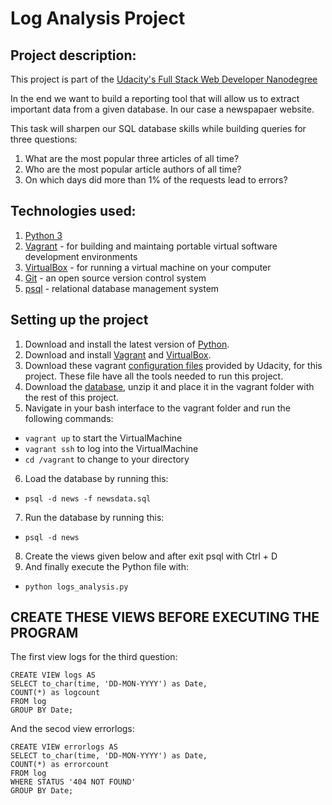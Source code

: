 # Log Analysis Project

## Project description:

This project is part of the [Udacity's Full Stack Web Developer Nanodegree](https://www.udacity.com/course/full-stack-web-developer-nanodegree--nd004)
<p>In the end we want to build a reporting tool that will allow us to extract important data from a given database. In our case a newspapaer website.</p> 
<p>This task will sharpen our SQL database skills while building queries for three questions:<p>

1. What are the most popular three articles of all time?
2. Who are the most popular article authors of all time?
3. On which days did more than 1% of the requests lead to errors?

## Technologies used:
1. [Python 3](https://www.python.org/downloads/)
2. [Vagrant](https://www.vagrantup.com/) - for building and maintaing portable virtual software development environments
3. [VirtualBox](https://www.virtualbox.org/) - for running a virtual machine on your computer
4. [Git](https://git-scm.com/) - an open source version control system
5. [psql](https://www.postgresql.org/) - relational database management system

## Setting up the project

1. Download and install the latest version of [Python](https://www.python.org/downloads/).
2. Download and install [Vagrant](https://www.vagrantup.com/) and [VirtualBox](https://www.virtualbox.org/).
3. Download these vagrant [configuration files](https://d17h27t6h515a5.cloudfront.net/topher/2017/August/59822701_fsnd-virtual-machine/fsnd-virtual-machine.zip) provided by Udacity, for this project. These file have all the tools needed to run this project.
4. Download the [database](https://d17h27t6h515a5.cloudfront.net/topher/2016/August/57b5f748_newsdata/newsdata.zip), unzip it and place it in the vagrant folder with the rest of this project.
5. Navigate in your bash interface to the vagrant folder and run the following commands:

- `vagrant up` to start the VirtualMachine
- `vagrant ssh` to log into the VirtualMachine
- `cd /vagrant` to change to your directory

6. Load the database by running this:

- `psql -d news -f newsdata.sql`

7. Run the database by running this:

- `psql -d news`

8. Create the views given below and after exit psql with Ctrl + D
9. And finally execute the Python file with:

- `python logs_analysis.py`

## CREATE THESE VIEWS BEFORE EXECUTING THE PROGRAM

The first view logs for the third question:

    CREATE VIEW logs AS
    SELECT to_char(time, 'DD-MON-YYYY') as Date,
    COUNT(*) as logcount
    FROM log
    GROUP BY Date;

And the secod view errorlogs:

    CREATE VIEW errorlogs AS
    SELECT to_char(time, 'DD-MON-YYYY') as Date,
    COUNT(*) as errorcount
    FROM log
    WHERE STATUS '404 NOT FOUND'
    GROUP BY Date;

